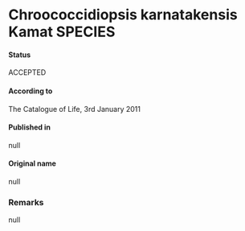 # Chroococcidiopsis karnatakensis Kamat SPECIES

#### Status
ACCEPTED

#### According to
The Catalogue of Life, 3rd January 2011

#### Published in
null

#### Original name
null

### Remarks
null